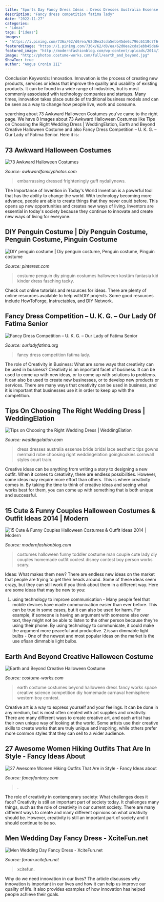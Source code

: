 ```yaml
---
title: "Sports Day Fancy Dress Ideas : Dress Dresses Australia Essense Bride Bridal Lace Aesthetic Tips Gowns Mermaid Robe Choosing Right Weddingelation Goingkookies Cornwall Styles Court Train"
description: "Fancy dress competition fatima lady"
date: "2022-11-27"
categories:
- "ideas"
tags: ["ideas"]
images:
- "https://i.pinimg.com/736x/62/d0/ea/62d0ea2cda5ebb45de6c796c6110c7f6--baby-costumes-penguin-costume-diy-kids.jpg"
featuredImage: "https://i.pinimg.com/736x/62/d0/ea/62d0ea2cda5ebb45de6c796c6110c7f6--baby-costumes-penguin-costume-diy-kids.jpg"
featured_image: "http://modernfashionblog.com/wp-content/uploads/2014/10/15-Cute-Funny-Couples-Halloween-Costumes-Outfit-Ideas-2014-15.jpg"
image: "http://photos.costume-works.com/full/earth_and_beyond.jpg"
ShowToc: true
author: "Angus Cronin III"
---
```



Conclusion
Keywords: Innovation.
Innovation is the process of creating new products, services or ideas that improve the quality and usability of existing products. It can be found in a wide range of industries, but is most commonly associated with technology companies and startups. Many times, innovation takes place outside of traditional business models and can be seen as a way to change how people live, work and consume.

	

		
searching about 73 Awkward Halloween Costumes you've came to the right page. We have 8 Images about 73 Awkward Halloween Costumes like Tips on Choosing the Right Wedding Dress | WeddingElation, Earth and Beyond Creative Halloween Costume and also Fancy Dress Competition – U. K. G. – Our Lady of Fatima Senior. Here it is:
		
    
## 73 Awkward Halloween Costumes

<img loading=lazy src="http://s3.awkwardfamilyphotos.com/wp-content/uploads/2014/10/22212835/25127106945.png" onerror="this.onerror=null;this.src='https://tse2.mm.bing.net/th?id=OIP.TYoD8P0jTliWnvWj_vdaVgHaKQ&amp;pid=15.1';" alt="73 Awkward Halloween Costumes">

_Source: awkwardfamilyphotos.com_

>embarrassing dressed frighteningly guff nydailynews. 

	

The Importance of Invention in Today's World
Invention is a powerful tool that has the ability to change the world. With technology becoming more advance, people are able to create things that they never could before. This opens up new opportunities and creates new ways of living. Inventors are essential in today's society because they continue to innovate and create new ways of living for everyone.

    
## DIY Penguin Costume | Diy Penguin Costume, Penguin Costume, Pinguin Costume

<img loading=lazy src="https://i.pinimg.com/736x/62/d0/ea/62d0ea2cda5ebb45de6c796c6110c7f6--baby-costumes-penguin-costume-diy-kids.jpg" onerror="this.onerror=null;this.src='https://tse4.mm.bing.net/th?id=OIP.aLrIfAO4J65EBrzxk7d6iQHaJ3&amp;pid=15.1';" alt="DIY penguin costume | Diy penguin costume, Penguin costume, Pinguin costume">

_Source: pinterest.com_

>costume penguin diy pinguin costumes halloween kostüm fantasia kid kinder dress fasching tacky. 

	

Check out online tutorials and resources for ideas. There are plenty of online resources available to help withDIY projects. Some good resources include HowToForge, Instructables, and DIY Network. 

    
## Fancy Dress Competition – U. K. G. – Our Lady Of Fatima Senior

<img loading=lazy src="http://www.ourladyfatima.org/wp-content/uploads/2015/08/IMG_4937.jpg" onerror="this.onerror=null;this.src='https://tse2.mm.bing.net/th?id=OIP.UjGgfV3LvFfmkm1jOHOJSwHaNK&amp;pid=15.1';" alt="Fancy Dress Competition – U. K. G. – Our Lady of Fatima Senior">

_Source: ourladyfatima.org_

>fancy dress competition fatima lady. 

	

The role of Creativity in Business: What are some ways that creativity can be used in business?
Creativity is an important facet of business. It can be used to come up with new ideas, or to come up with solutions to problems. It can also be used to create new businesses, or to develop new products or services. There are many ways that creativity can be used in business, and it is important that businesses use it in order to keep up with the competition.

    
## Tips On Choosing The Right Wedding Dress | WeddingElation

<img loading=lazy src="https://www.weddingelation.com/wp-content/uploads/2013/01/wedding-dresses-essense-of-australia-bridal-Style-14411.jpg" onerror="this.onerror=null;this.src='https://tse3.mm.bing.net/th?id=OIP.i_fMikSc4zDQLu9RrJdTbQHaMh&amp;pid=15.1';" alt="Tips on Choosing the Right Wedding Dress | WeddingElation">

_Source: weddingelation.com_

>dress dresses australia essense bride bridal lace aesthetic tips gowns mermaid robe choosing right weddingelation goingkookies cornwall styles court train. 

	

Creative ideas can be anything from writing a story to designing a new outfit. When it comes to creativity, there are endless possibilities. However, some ideas may require more effort than others. This is where creativity comes in. By taking the time to think of creative ideas and seeing what works best for them, you can come up with something that is both unique and successful.

    
## 15 Cute &amp; Funny Couples Halloween Costumes &amp; Outfit Ideas 2014 | Modern

<img loading=lazy src="http://modernfashionblog.com/wp-content/uploads/2014/10/15-Cute-Funny-Couples-Halloween-Costumes-Outfit-Ideas-2014-15.jpg" onerror="this.onerror=null;this.src='https://tse3.mm.bing.net/th?id=OIP.veORAoMqoaSazef5kV0_vAHaNJ&amp;pid=15.1';" alt="15 Cute &amp; Funny Couples Halloween Costumes &amp; Outfit Ideas 2014 | Modern">

_Source: modernfashionblog.com_

>costumes halloween funny toddler costume man couple cute lady diy couples homemade outfit coolest disney contest boy person works scary. 

	

Ideas: What makes them new?
There are endless new ideas on the market that people are trying to get their heads around. Some of these ideas seem crazy, but they can still work if you think about them in a different way. Here are some ideas that may be new to you: 
1. using technology to improve communication - Many people feel that mobile devices have made communication easier than ever before. This can be true in some cases, but it can also be used for harm. For example, if someone is having an argument with someone else over text, they might not be able to listen to the other person because they're using their phone. By using technology to communicate, it could make the argument more peaceful and productive. 
2.issan dimmable light bulbs - One of the newest and most popular ideas on the market is the use ofisan dimmable light bulbs.

    
## Earth And Beyond Creative Halloween Costume

<img loading=lazy src="http://photos.costume-works.com/full/earth_and_beyond.jpg" onerror="this.onerror=null;this.src='https://tse2.mm.bing.net/th?id=OIP.EHmhEMMFJYy5N6BjXPM23wHaLK&amp;pid=15.1';" alt="Earth and Beyond Creative Halloween Costume">

_Source: costume-works.com_

>earth costume costumes beyond halloween dress fancy works space creative science competition diy homemade carnaval hemisphere western boy contest. 

	

Creative art is a way to express yourself and your feelings. It can be done in any medium, but is most often created with art supplies and creativity. There are many different ways to create creative art, and each artist has their own unique way of looking at the world. Some artists use their creative skills to create works that are truly unique and inspiring, while others prefer more common styles that they can sell to a wider audience.

    
## 27 Awesome Women Hiking Outfits That Are In Style - Fancy Ideas About

<img loading=lazy src="https://fancyfantacy.com/wp-content/uploads/2020/04/Awesome-Women-Hiking-Outfits-That-Are-in-Style-11.jpg" onerror="this.onerror=null;this.src='https://tse1.mm.bing.net/th?id=OIP.e7kg79MNtdySMkoAS2bV9wHaLH&amp;pid=15.1';" alt="27 Awesome Women Hiking Outfits That Are in Style - Fancy Ideas about">

_Source: fancyfantacy.com_

>. 

	

The role of creativity in contemporary society: What challenges does it face?
Creativity is still an important part of society today. It challenges many things, such as the role of creativity in our current society. There are many different ways to create and many different opinions on what creativity should be. However, creativity is still an important part of society and it should continue to be so.

    
## Men Wedding Day Fancy Dress - XciteFun.net

<img loading=lazy src="https://img.xcitefun.net/users/2014/01/346843,xcitefun-men-wedding-day-fancy-dress-10.jpg" onerror="this.onerror=null;this.src='https://tse3.mm.bing.net/th?id=OIP.8wE0GSikxrP4pIgaNPyYUwHaLG&amp;pid=15.1';" alt="Men Wedding Day Fancy Dress - XciteFun.net">

_Source: forum.xcitefun.net_

>xcitefun. 

	

Why do we need innovation in our lives?
The article discusses why innovation is important in our lives and how it can help us improve our quality of life. It also provides examples of how innovation has helped people achieve their goals.

